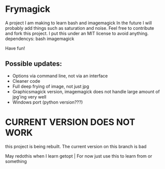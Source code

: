 # Frymagick

A project I am making to learn bash and imagemagick
In the future I will probably add things such as saturation and noise.
Feel free to contribute and fork this project.
I put this under an MIT license to avoid anything.
dependencys:
bash
imagemagick

Have fun!

## Possible updates:

* Options via command line, not via an interface
* Cleaner code
* Full deep frying of image, not just jpg
* Graphicsmagick version, imagemagick does not handle large amount of jpg'ing very well
* Windows port (python version???)

# CURRENT VERSION DOES NOT WORK
this project is being rebuilt. The current version on this branch is bad

May redothis when I learn getopt | For now just use this to learn from or something
